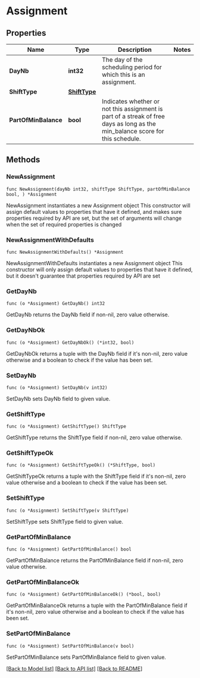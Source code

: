 # Assignment

## Properties

Name | Type | Description | Notes
------------ | ------------- | ------------- | -------------
**DayNb** | **int32** | The day of the scheduling period for which this is an assignment. | 
**ShiftType** | [**ShiftType**](ShiftType.md) |  | 
**PartOfMinBalance** | **bool** | Indicates whether or not this assignment is part of a streak of free days as long as the min_balance score for this schedule. | 

## Methods

### NewAssignment

`func NewAssignment(dayNb int32, shiftType ShiftType, partOfMinBalance bool, ) *Assignment`

NewAssignment instantiates a new Assignment object
This constructor will assign default values to properties that have it defined,
and makes sure properties required by API are set, but the set of arguments
will change when the set of required properties is changed

### NewAssignmentWithDefaults

`func NewAssignmentWithDefaults() *Assignment`

NewAssignmentWithDefaults instantiates a new Assignment object
This constructor will only assign default values to properties that have it defined,
but it doesn't guarantee that properties required by API are set

### GetDayNb

`func (o *Assignment) GetDayNb() int32`

GetDayNb returns the DayNb field if non-nil, zero value otherwise.

### GetDayNbOk

`func (o *Assignment) GetDayNbOk() (*int32, bool)`

GetDayNbOk returns a tuple with the DayNb field if it's non-nil, zero value otherwise
and a boolean to check if the value has been set.

### SetDayNb

`func (o *Assignment) SetDayNb(v int32)`

SetDayNb sets DayNb field to given value.


### GetShiftType

`func (o *Assignment) GetShiftType() ShiftType`

GetShiftType returns the ShiftType field if non-nil, zero value otherwise.

### GetShiftTypeOk

`func (o *Assignment) GetShiftTypeOk() (*ShiftType, bool)`

GetShiftTypeOk returns a tuple with the ShiftType field if it's non-nil, zero value otherwise
and a boolean to check if the value has been set.

### SetShiftType

`func (o *Assignment) SetShiftType(v ShiftType)`

SetShiftType sets ShiftType field to given value.


### GetPartOfMinBalance

`func (o *Assignment) GetPartOfMinBalance() bool`

GetPartOfMinBalance returns the PartOfMinBalance field if non-nil, zero value otherwise.

### GetPartOfMinBalanceOk

`func (o *Assignment) GetPartOfMinBalanceOk() (*bool, bool)`

GetPartOfMinBalanceOk returns a tuple with the PartOfMinBalance field if it's non-nil, zero value otherwise
and a boolean to check if the value has been set.

### SetPartOfMinBalance

`func (o *Assignment) SetPartOfMinBalance(v bool)`

SetPartOfMinBalance sets PartOfMinBalance field to given value.



[[Back to Model list]](../README.md#documentation-for-models) [[Back to API list]](../README.md#documentation-for-api-endpoints) [[Back to README]](../README.md)


